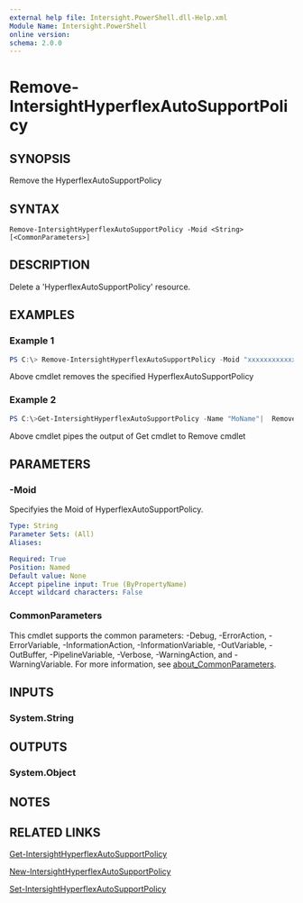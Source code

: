 ```yaml
---
external help file: Intersight.PowerShell.dll-Help.xml
Module Name: Intersight.PowerShell
online version:
schema: 2.0.0
---
```


# Remove-IntersightHyperflexAutoSupportPolicy

## SYNOPSIS
Remove the HyperflexAutoSupportPolicy

## SYNTAX

```
Remove-IntersightHyperflexAutoSupportPolicy -Moid <String> [<CommonParameters>]
```

## DESCRIPTION
Delete a &apos;HyperflexAutoSupportPolicy&apos; resource.

## EXAMPLES

### Example 1
```powershell
PS C:\> Remove-IntersightHyperflexAutoSupportPolicy -Moid "xxxxxxxxxxxxxxxxxxxxxxxxxxx"
```
Above cmdlet removes the specified HyperflexAutoSupportPolicy 

### Example 2
```powershell
PS C:\>Get-IntersightHyperflexAutoSupportPolicy -Name "MoName"|  Remove-IntersightHyperflexAutoSupportPolicy
```
Above cmdlet pipes the output of Get cmdlet to Remove cmdlet

## PARAMETERS

### -Moid
Specifyies the Moid of HyperflexAutoSupportPolicy.

```yaml
Type: String
Parameter Sets: (All)
Aliases:

Required: True
Position: Named
Default value: None
Accept pipeline input: True (ByPropertyName)
Accept wildcard characters: False
```

### CommonParameters
This cmdlet supports the common parameters: -Debug, -ErrorAction, -ErrorVariable, -InformationAction, -InformationVariable, -OutVariable, -OutBuffer, -PipelineVariable, -Verbose, -WarningAction, and -WarningVariable. For more information, see [about_CommonParameters](http://go.microsoft.com/fwlink/?LinkID=113216).

## INPUTS

### System.String

## OUTPUTS

### System.Object
## NOTES

## RELATED LINKS

[Get-IntersightHyperflexAutoSupportPolicy](./Get-IntersightHyperflexAutoSupportPolicy.md)

[New-IntersightHyperflexAutoSupportPolicy](./New-IntersightHyperflexAutoSupportPolicy.md)

[Set-IntersightHyperflexAutoSupportPolicy](./Set-IntersightHyperflexAutoSupportPolicy.md)

